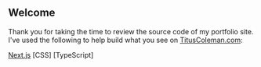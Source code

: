 ## Welcome

Thank you for taking the time to review the source code of my portfolio site. I've used the following to help build what you see on [TitusColeman.com](https://tituscoleman.com):

[Next.js](https://nextjs.org/)
[CSS]
[TypeScript]

